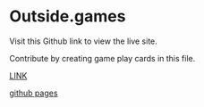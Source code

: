 # Outside.games

Visit this Github link to view the live site.

Contribute by creating game play cards in this file.


[LINK]( https://github.com/williamowen65/og/blob/main/src/data/randomData/CardArchive.js)

[github pages](https://williamowen65.github.io/)
